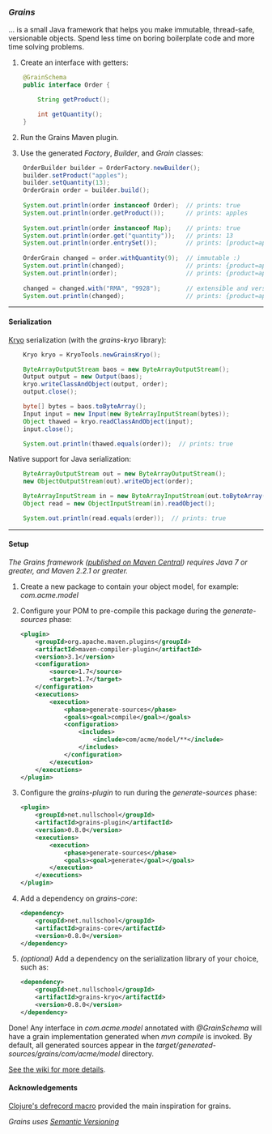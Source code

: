 ### _Grains_

... is a small Java framework that helps you make immutable, thread-safe, versionable objects.
Spend less time on boring boilerplate code and more time solving problems.

1. Create an interface with getters:
```java
    @GrainSchema
    public interface Order {

        String getProduct();

        int getQuantity();
    }
```

2. Run the Grains Maven plugin.

3. Use the generated _Factory_, _Builder_, and _Grain_ classes:
```java
    OrderBuilder builder = OrderFactory.newBuilder();
    builder.setProduct("apples");
    builder.setQuantity(13);
    OrderGrain order = builder.build();
    
    System.out.println(order instanceof Order);  // prints: true
    System.out.println(order.getProduct());      // prints: apples
    
    System.out.println(order instanceof Map);    // prints: true
    System.out.println(order.get("quantity"));   // prints: 13
    System.out.println(order.entrySet());        // prints: [product=apples, quantity=13]
    
    OrderGrain changed = order.withQuantity(9);  // immutable :)
    System.out.println(changed);                 // prints: {product=apples, quantity=9}
    System.out.println(order);                   // prints: {product=apples, quantity=13}
    
    changed = changed.with("RMA", "9928");       // extensible and versionable :)
    System.out.println(changed);                 // prints: {product=apples, quantity=9, RMA=9928}
```

---------------------------------------------------------------------------------------------------

#### Serialization

[Kryo](http://code.google.com/p/kryo/) serialization (with the _grains-kryo_ library):
```java
    Kryo kryo = KryoTools.newGrainsKryo();

    ByteArrayOutputStream baos = new ByteArrayOutputStream();
    Output output = new Output(baos);
    kryo.writeClassAndObject(output, order);
    output.close();

    byte[] bytes = baos.toByteArray();
    Input input = new Input(new ByteArrayInputStream(bytes));
    Object thawed = kryo.readClassAndObject(input);
    input.close();

    System.out.println(thawed.equals(order));  // prints: true
```

Native support for Java serialization:
```java
    ByteArrayOutputStream out = new ByteArrayOutputStream();
    new ObjectOutputStream(out).writeObject(order);

    ByteArrayInputStream in = new ByteArrayInputStream(out.toByteArray());
    Object read = new ObjectInputStream(in).readObject();

    System.out.println(read.equals(order));  // prints: true
```

---------------------------------------------------------------------------------------------------

#### Setup

_The Grains framework ([published on Maven Central](http://search.maven.org/#search|ga|1|g%3A%22net.nullschool%22%20grains))
requires Java 7 or greater, and Maven 2.2.1 or greater._

1. Create a new package to contain your object model, for example: _com.acme.model_

2. Configure your POM to pre-compile this package during the _generate-sources_ phase:

    ```xml
    <plugin>
        <groupId>org.apache.maven.plugins</groupId>
        <artifactId>maven-compiler-plugin</artifactId>
        <version>3.1</version>
        <configuration>
            <source>1.7</source>
            <target>1.7</target>
        </configuration>
        <executions>
            <execution>
                <phase>generate-sources</phase>
                <goals><goal>compile</goal></goals>
                <configuration>
                    <includes>
                        <include>com/acme/model/**</include>
                    </includes>
                </configuration>
            </execution>
        </executions>
    </plugin>
    ```

3. Configure the _grains-plugin_ to run during the _generate-sources_ phase:

    ```xml
    <plugin>
        <groupId>net.nullschool</groupId>
        <artifactId>grains-plugin</artifactId>
        <version>0.8.0</version>
        <executions>
            <execution>
                <phase>generate-sources</phase>
                <goals><goal>generate</goal></goals>
            </execution>
        </executions>
    </plugin>
    ```

4. Add a dependency on _grains-core_:

    ```xml
    <dependency>
        <groupId>net.nullschool</groupId>
        <artifactId>grains-core</artifactId>
        <version>0.8.0</version>
    </dependency>
    ```

5. _(optional)_ Add a dependency on the serialization library of your choice, such as:

    ```xml
    <dependency>
        <groupId>net.nullschool</groupId>
        <artifactId>grains-kryo</artifactId>
        <version>0.8.0</version>
    </dependency>
    ```

Done! Any interface in _com.acme.model_ annotated with _@GrainSchema_ will have a grain
implementation generated when _mvn compile_ is invoked. By default, all generated sources appear in
the _target/generated-sources/grains/com/acme/model_ directory.

[See the wiki for more details](https://github.com/cambecc/grains/wiki).

#### Acknowledgements

[Clojure's defrecord macro](http://clojure.org/datatypes) provided the main inspiration for grains.

_Grains uses [Semantic Versioning](http://semver.org/)_
